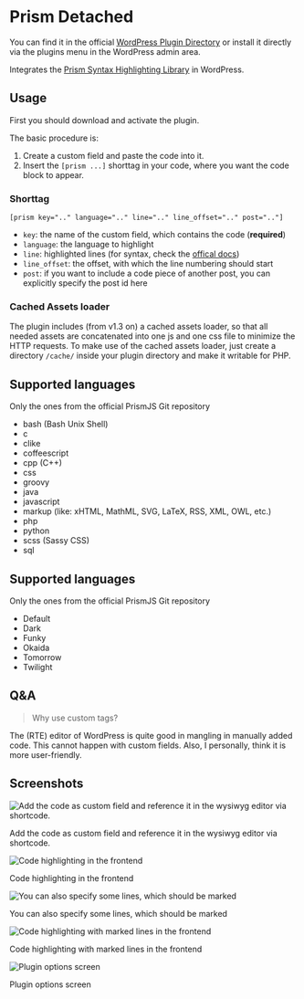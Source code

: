 Prism Detached
==============

You can find it in the official [WordPress Plugin Directory](http://wordpress.org/extend/plugins/prism-detached/)
or install it directly via the plugins menu in the WordPress admin area.

Integrates the [Prism Syntax Highlighting Library](https://github.com/LeaVerou/prism) in WordPress.


## Usage

First you should download and activate the plugin.


The basic procedure is:

1. Create a custom field and paste the code into it.
2. Insert the `[prism ...]` shorttag in your code, where you want the code block to appear.


### Shorttag
```
[prism key=".." language=".." line=".." line_offset=".." post=".."]
```

* `key`: the name of the custom field, which contains the code (**required**)
* `language`: the language to highlight
* `line`: highlighted lines (for syntax, check the [offical docs](http://prismjs.com/plugins/line-highlight/))
* `line_offset`: the offset, with which the line numbering should start
* `post`:  if you want to include a code piece of another post, you can explicitly specify the post id here


### Cached Assets loader
The plugin includes (from v1.3 on) a cached assets loader, so that all needed assets are concatenated into
one js and one css file to minimize the HTTP requests.
To make use of the cached assets loader, just create a directory `/cache/` inside your plugin directory and make it writable for PHP.


## Supported languages

Only the ones from the official PrismJS Git repository

* bash (Bash Unix Shell)
* c
* clike
* coffeescript
* cpp (C++)
* css
* groovy
* java
* javascript
* markup (like: xHTML, MathML, SVG, LaTeX, RSS, XML, OWL, etc.)
* php
* python
* scss (Sassy CSS)
* sql



## Supported languages

Only the ones from the official PrismJS Git repository

* Default
* Dark
* Funky
* Okaida
* Tomorrow
* Twilight


## Q&A

> Why use custom tags?

The (RTE) editor of WordPress is quite good in mangling in manually added code.  This cannot happen with custom fields.
Also, I personally, think it is more user-friendly.


## Screenshots
![Add the code as custom field and reference it in the wysiwyg editor via shortcode.](https://raw.github.com/apfelbox/Prism-Detached/master/screenshot-1.png)

Add the code as custom field and reference it in the wysiwyg editor via shortcode.


![Code highlighting in the frontend](https://raw.github.com/apfelbox/Prism-Detached/master/screenshot-2.png)

Code highlighting in the frontend


![You can also specify some lines, which should be marked](https://raw.github.com/apfelbox/Prism-Detached/master/screenshot-3.png)

You can also specify some lines, which should be marked


![Code highlighting with marked lines in the frontend](https://raw.github.com/apfelbox/Prism-Detached/master/screenshot-4.png)

Code highlighting with marked lines in the frontend


![Plugin options screen](https://raw.github.com/apfelbox/Prism-Detached/master/screenshot-5.png)

Plugin options screen